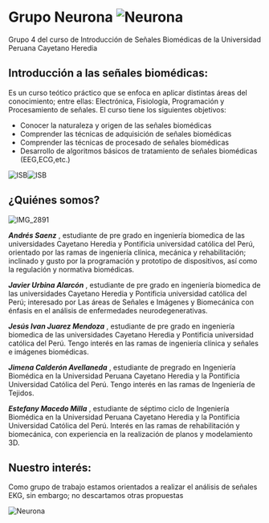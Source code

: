 
# Grupo Neurona ![Neurona](https://cdn-icons-png.flaticon.com/128/1373/1373864.png)
Grupo 4 del curso de Introducción de Señales Biomédicas de la Universidad Peruana Cayetano Heredia
## Introducción a las señales biomédicas:
Es un curso teótico práctico que se enfoca en aplicar distintas áreas del conocimiento; entre ellas: Electrónica, Fisiología, Programación y Procesamiento de señales. El curso tiene los siguientes objetivos:
- Conocer la naturaleza y origen de las señales biomédicas
- Comprender las técnicas de adquisición de señales biomédicas
- Comprender las técnicas de procesado de señales biomédicas
- Desarrollo de algoritmos básicos de tratamiento de señales biomédicas (EEG,ECG,etc.)
    
![ISB](https://th.bing.com/th/id/OIP.ylOH7lIrOtwhaCbs8WJHZgHaFG?pid=ImgDet&rs=1)![ISB](https://cerebralpalsynewstoday.com/wp-content/uploads/2018/02/shutterstock_695951221-e1519231794379.jpg)

## ¿Quiénes somos?

![IMG_2891](https://user-images.githubusercontent.com/43081287/227045507-3d6fd555-52f9-444d-9a31-29f5c22bf853.jpg)

***Andrés Saenz*** , estudiante de pre grado en ingeniería biomedica de las universidades Cayetano Heredia y Pontificia universidad católica del Perú, orientado por las ramas de ingeniería clínica, 
mecánica y rehabilitación; inclinado y gusto  por la programación y prototipo de dispositivos, así como la regulación y normativa biomédicas.

***Javier Urbina Alarcón*** ,  estudiante de pre grado en ingeniería biomedica de las universidades Cayetano Heredia y Pontificia universidad católica del Perú; interesado por Las áreas de Señales e Imágenes y Biomecánica con énfasis en el análisis de enfermedades neurodegenerativas.

***Jesús Ivan Juarez Mendoza*** , estudiante de pre grado en ingeniería biomedica de las universidades Cayetano Heredia y Pontificia universidad católica del Perú. Tengo interés en las ramas de ingeniería clínica y señales e imágenes biomédicas. 

***Jimena Calderón Avellaneda*** , estudiante de pregrado en Ingeniería Biomédica en la Universidad Peruana Cayetano Heredia y la Pontificia Universidad Católica del Perú. Tengo interés en las ramas de Ingeniería de Tejidos.

***Estefany Macedo Milla*** , estudiante de séptimo ciclo de Ingeniería Biomédica en la Universidad Peruana Cayetano Heredia y la Pontificia Universidad Católica del Perú. Interés en las ramas de rehabilitación y biomecánica, con experiencia en la realización de planos y modelamiento 3D.
## Nuestro interés:
Como grupo de trabajo estamos orientados a realizar el análisis de señales EKG, sin embargo; no descartamos otras propuestas

![Neurona](https://www.brainsigns.com/media/k2/items/cache/79e08f32fa8a036f84441baab7b7a7ff_L.jpg)
